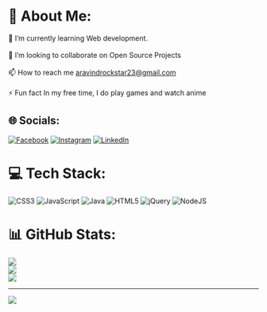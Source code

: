 # 💫 About Me:
🌱 I’m currently learning Web development.<br><br>👯 I’m looking to collaborate on Open Source Projects<br><br>📫 How to reach me aravindrockstar23@gmail.com<br><br>⚡ Fun fact In my free time, I do play games and watch anime


## 🌐 Socials:
[![Facebook](https://img.shields.io/badge/Facebook-%231877F2.svg?logo=Facebook&logoColor=white)](https://facebook.com/Vishwa) [![Instagram](https://img.shields.io/badge/Instagram-%23E4405F.svg?logo=Instagram&logoColor=white)](https://instagram.com/__vixhwa__) [![LinkedIn](https://img.shields.io/badge/LinkedIn-%230077B5.svg?logo=linkedin&logoColor=white)](https://linkedin.com/in/vishwa-varman-084231200) 

# 💻 Tech Stack:
![CSS3](https://img.shields.io/badge/css3-%231572B6.svg?style=flat&logo=css3&logoColor=white) ![JavaScript](https://img.shields.io/badge/javascript-%23323330.svg?style=flat&logo=javascript&logoColor=%23F7DF1E) ![Java](https://img.shields.io/badge/java-%23ED8B00.svg?style=flat&logo=java&logoColor=white) ![HTML5](https://img.shields.io/badge/html5-%23E34F26.svg?style=flat&logo=html5&logoColor=white) ![jQuery](https://img.shields.io/badge/jquery-%230769AD.svg?style=flat&logo=jquery&logoColor=white) ![NodeJS](https://img.shields.io/badge/node.js-6DA55F?style=flat&logo=node.js&logoColor=white)
# 📊 GitHub Stats:
![](https://github-readme-stats.vercel.app/api?username=vishwa-002&theme=dark&hide_border=false&include_all_commits=false&count_private=false)<br/>
![](https://github-readme-streak-stats.herokuapp.com/?user=vishwa-002&theme=dark&hide_border=false)<br/>
![](https://github-readme-stats.vercel.app/api/top-langs/?username=vishwa-002&theme=dark&hide_border=false&include_all_commits=false&count_private=false&layout=compact)

---
[![](https://visitcount.itsvg.in/api?id=vishwa-002&icon=0&color=0)](https://visitcount.itsvg.in)
